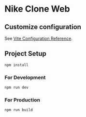 # Nike Clone Web

## Customize configuration

See [Vite Configuration Reference](https://vitejs.dev/config/).

## Project Setup

```sh
npm install
```

### For Development

```sh
npm run dev
```

### For Production

```sh
npm run build
```
